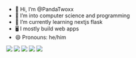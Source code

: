 - 👋 Hi, I’m @PandaTwoxx
- 👀 I’m into computer science and programming
- 🌱 I’m currently learning nextjs flask
- 🖥️ I mostly build web apps
- 😄 Pronouns: he/him

![](http://github-profile-summary-cards.vercel.app/api/cards/profile-details?username=PandaTwoxx&theme=algolia)
![](http://github-profile-summary-cards.vercel.app/api/cards/repos-per-language?username=PandaTwoxx&theme=algolia)
![](http://github-profile-summary-cards.vercel.app/api/cards/most-commit-language?username=PandaTwoxx&theme=algolia)
![](http://github-profile-summary-cards.vercel.app/api/cards/stats?username=PandaTwoxx&theme=algolia)
![](http://github-profile-summary-cards.vercel.app/api/cards/productive-time?username=PandaTwoxx&theme=algolia&utcOffset=-5)
<!---
PandaTwoxx/PandaTwoxx is a ✨ special ✨ repository because its `README.md` (this file) appears on your GitHub profile.
You can click the Preview link to take a look at your changes.
--->
